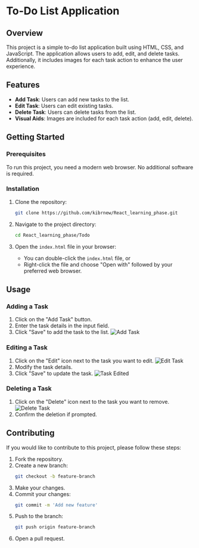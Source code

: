 # To-Do List Application

## Overview
This project is a simple to-do list application built using HTML, CSS, and JavaScript. The application allows users to add, edit, and delete tasks. Additionally, it includes images for each task action to enhance the user experience.

## Features
- **Add Task**: Users can add new tasks to the list.
- **Edit Task**: Users can edit existing tasks.
- **Delete Task**: Users can delete tasks from the list.
- **Visual Aids**: Images are included for each task action (add, edit, delete).

## Getting Started

### Prerequisites
To run this project, you need a modern web browser. No additional software is required.

### Installation
1. Clone the repository:
    ```bash
    git clone https://github.com/kibrnew/React_learning_phase.git
    ```

2. Navigate to the project directory:
    ```bash
    cd React_learning_phase/Todo
    ```

3. Open the `index.html` file in your browser:
    - You can double-click the `index.html` file, or
    - Right-click the file and choose "Open with" followed by your preferred web browser.

## Usage

### Adding a Task
1. Click on the "Add Task" button.
2. Enter the task details in the input field.
3. Click "Save" to add the task to the list.
![Add Task](https://github.com/user-attachments/assets/d011279d-8d0c-4af1-8f36-3a6865d8a774)

### Editing a Task
1. Click on the "Edit" icon next to the task you want to edit.
![Edit Task](https://github.com/user-attachments/assets/4447aa00-d147-4fe0-9751-aa020362609f)
2. Modify the task details.
3. Click "Save" to update the task.
![Task Edited](https://github.com/user-attachments/assets/764f28dc-bf3d-4e74-8fd6-983cbf8eb9e2)

### Deleting a Task
1. Click on the "Delete" icon next to the task you want to remove.
![Delete Task](https://github.com/user-attachments/assets/0d55f198-cb26-41a1-96d3-4aff5f03889a)
2. Confirm the deletion if prompted.

## Contributing
If you would like to contribute to this project, please follow these steps:

1. Fork the repository.
2. Create a new branch:
    ```bash
    git checkout -b feature-branch
    ```
3. Make your changes.
4. Commit your changes:
    ```bash
    git commit -m 'Add new feature'
    ```
5. Push to the branch:
    ```bash
    git push origin feature-branch
    ```
6. Open a pull request.
